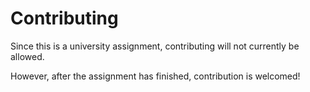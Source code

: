 <h1>Contributing</h1>
<p>Since this is a university assignment, contributing will not currently be allowed.</p>
<p>However, after the assignment has finished, contribution is welcomed!</p>

